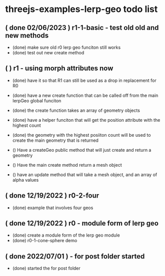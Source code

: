 # threejs-examples-lerp-geo todo list

## ( done 02/06/2023 ) r1-1-basic - test old old and new methods
* (done) make sure old r0 lerp geo funciton still works
* (done) test out new create method

## (  ) r1 - using morph attributes now
* (done) have it so that R1 can still be used as a drop in replacement for R0
* (done) have a new create function that can be called off from the main lerpGeo global funciton
* (done) the create function takes an array of geometry objects
* (done) have a helper funciton that will get the position attribute with the highest count
* (done) the geometry with the highest posiiton count will be used to create the main geometry that is returned

* () Have a createGeo public method that will just create and return a geometry
* () Have the main create method return a mesh object
* () have an update method that will take a mesh object, and an array of alpha values

## ( done 12/19/2022 ) r0-2-four
* (done) example that involves four geos

## ( done 12/19/2022 ) r0 - module form of lerp geo
* (done) create a module form of the lerp geo module
* (done) r0-1-cone-sphere demo

## ( done 2022/07/01 ) - for post folder started
* (done) started the for post folder 